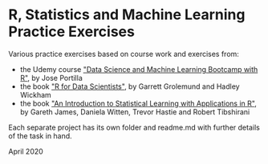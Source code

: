# R, Statistics and Machine Learning Practice Exercises 

Various practice exercises based on course work and exercises from:

* the Udemy course ["Data Science and Machine Learning Bootcamp with R"](https://www.udemy.com/course/data-science-and-machine-learning-bootcamp-with-r/), by Jose Portilla
* the book ["R for Data Scientists"](https://r4ds.had.co.nz/), by Garrett Grolemund and Hadley Wickham 
* the book ["An Introduction to Statistical Learning with Applications in R"](https://www.StatLearning.com), by Gareth James, Daniela Witten, Trevor Hastie and Robert Tibshirani

Each separate project has its own folder and readme.md with further details of the task in hand.

April 2020


